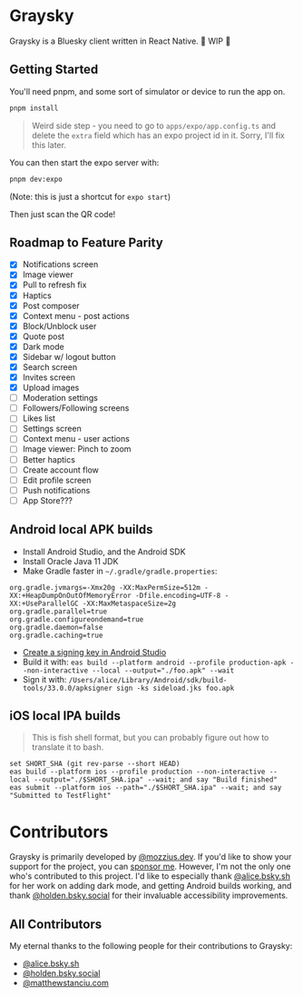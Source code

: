 # Graysky

Graysky is a Bluesky client written in React Native. 🚧 WIP 🚧

## Getting Started

You'll need pnpm, and some sort of simulator or device to run the app on.

```bash
pnpm install
```

> Weird side step - you need to go to `apps/expo/app.config.ts` and delete the `extra` field which has an expo project id in it. Sorry, I'll fix this later.

You can then start the expo server with:

```bash
pnpm dev:expo
```

(Note: this is just a shortcut for `expo start`)

Then just scan the QR code!

## Roadmap to Feature Parity

- [x] Notifications screen
- [x] Image viewer
- [x] Pull to refresh fix
- [x] Haptics
- [x] Post composer
- [x] Context menu - post actions
- [x] Block/Unblock user
- [x] Quote post
- [x] Dark mode
- [x] Sidebar w/ logout button
- [x] Search screen
- [x] Invites screen
- [x] Upload images
- [ ] Moderation settings
- [ ] Followers/Following screens
- [ ] Likes list
- [ ] Settings screen
- [ ] Context menu - user actions
- [ ] Image viewer: Pinch to zoom
- [ ] Better haptics
- [ ] Create account flow
- [ ] Edit profile screen
- [ ] Push notifications
- [ ] App Store???

## Android local APK builds

- Install Android Studio, and the Android SDK
- Install Oracle Java 11 JDK
- Make Gradle faster in `~/.gradle/gradle.properties`:

```
org.gradle.jvmargs=-Xmx20g -XX:MaxPermSize=512m -XX:+HeapDumpOnOutOfMemoryError -Dfile.encoding=UTF-8 -XX:+UseParallelGC -XX:MaxMetaspaceSize=2g
org.gradle.parallel=true
org.gradle.configureondemand=true
org.gradle.daemon=false
org.gradle.caching=true
```

- [Create a signing key in Android Studio](https://developer.android.com/studio/publish/app-signing#generate-key)
- Build it with: `eas build --platform android --profile production-apk --non-interactive --local --output="./foo.apk" --wait`
- Sign it with: `/Users/alice/Library/Android/sdk/build-tools/33.0.0/apksigner sign -ks sideload.jks foo.apk`

## iOS local IPA builds

> This is fish shell format, but you can probably figure out how to translate it to bash.

```
set SHORT_SHA (git rev-parse --short HEAD)
eas build --platform ios --profile production --non-interactive --local --output="./$SHORT_SHA.ipa" --wait; and say "Build finished"
eas submit --platform ios --path="./$SHORT_SHA.ipa" --wait; and say "Submitted to TestFlight"
```

# Contributors

Graysky is primarily developed by [@mozzius.dev](https://staging.bsky.app/profile/mozzius.dev). If you'd like to show your support for the project, you can [sponsor me](https://github.com/sponsors/mozzius).
However, I'm not the only one who's contributed to this project. I'd like to especially thank [@alice.bsky.sh](https://staging.bsky.app/profile/alice.bsky.sh) for her work on adding dark mode, and getting Android builds working, and thank [@holden.bsky.social](https://staging.bsky.app/profile/holden.bsky.social) for their invaluable accessibility improvements.

## All Contributors

My eternal thanks to the following people for their contributions to Graysky:

- [@alice.bsky.sh](https://staging.bsky.app/profile/alice.bsky.sh)
- [@holden.bsky.social](https://staging.bsky.app/profile/holden.bsky.social)
- [@matthewstanciu.com](https://staging.bsky.app/profile/matthewstanciu.com)
